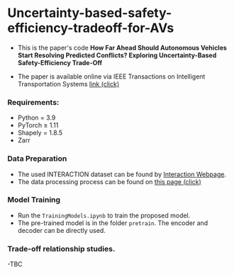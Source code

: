 # Uncertainty-based-safety-efficiency-tradeoff-for-AVs

- This is the paper's code **How Far Ahead Should Autonomous Vehicles Start Resolving Predicted Conflicts? Exploring Uncertainty-Based Safety-Efficiency Trade-Off**

- The paper is available online via IEEE Transactions on Intelligent Transportation Systems [link (click)](https://ieeexplore.ieee.org/abstract/document/10528252)

### Requirements:

* Python = 3.9
* PyTorch ≥ 1.11
* Shapely = 1.8.5
* Zarr

### Data Preparation

* The used INTERACTION dataset can be found by [Interaction Webpage](https://interaction-dataset.com/).
* The data processing process can be found on [this page (click)](https://github.com/RomainLITUD/UQnet-arxiv)

### Model Training

* Run the `TrainingModels.ipynb` to train the proposed model.
* The pre-trained model is in the folder `pretrain`. The encoder and decoder can be directly used.

### Trade-off relationship studies.
-TBC
